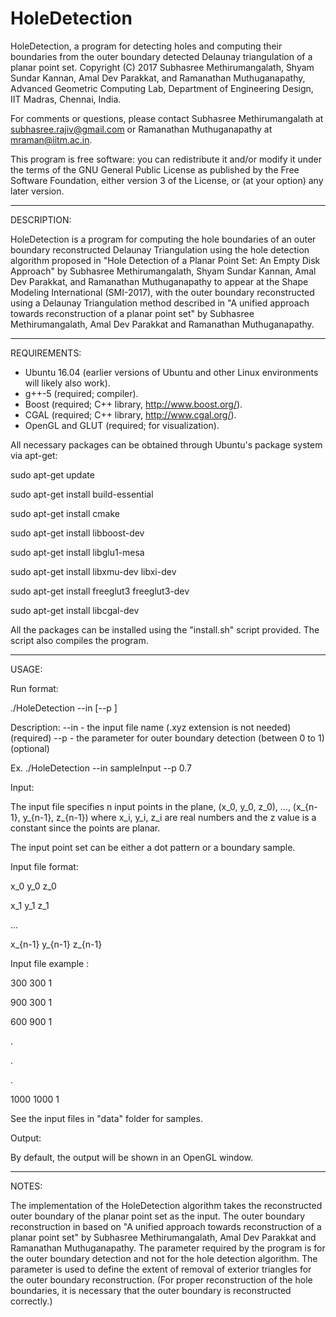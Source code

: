 # HoleDetection
HoleDetection, a program for detecting holes and computing their boundaries from the outer boundary detected Delaunay triangulation of a planar point set.
Copyright (C) 2017 Subhasree Methirumangalath, Shyam Sundar Kannan, Amal Dev Parakkat, and Ramanathan Muthuganapathy, Advanced Geometric Computing Lab, Department of Engineering Design, IIT Madras, Chennai, India.

For comments or questions, please contact Subhasree Methirumangalath at subhasree.rajiv@gmail.com or Ramanathan Muthuganapathy at mraman@iitm.ac.in.

This program is free software: you can redistribute it and/or modify
it under the terms of the GNU General Public License as published by
the Free Software Foundation, either version 3 of the License, or
(at your option) any later version.

--------------------------------------------------------------------------------

DESCRIPTION:

HoleDetection is a program for computing the hole boundaries of an outer boundary reconstructed Delaunay Triangulation using the hole detection algorithm proposed in "Hole Detection of a Planar Point Set: An Empty Disk Approach" by Subhasree Methirumangalath, Shyam Sundar Kannan, Amal Dev Parakkat, and Ramanathan Muthuganapathy to appear at the Shape Modeling International (SMI-2017), with the outer boundary reconstructed using a Delaunay Triangulation method described in "A unified approach towards reconstruction of a planar point set" by Subhasree Methirumangalath, Amal Dev Parakkat and Ramanathan Muthuganapathy.

--------------------------------------------------------------------------------

REQUIREMENTS:

- Ubuntu 16.04 (earlier versions of Ubuntu and other Linux environments will likely also work).
- g++-5                  (required; compiler).
- Boost                  (required; C++ library, http://www.boost.org/).
- CGAL                   (required; C++ library, http://www.cgal.org/).
- OpenGL and GLUT        (required; for visualization).

All necessary packages can be obtained through Ubuntu's package system via apt-get:

sudo apt-get update

sudo apt-get install build-essential

sudo apt-get install cmake

sudo apt-get install libboost-dev

sudo apt-get install libglu1-mesa

sudo apt-get install libxmu-dev libxi-dev

sudo apt-get install freeglut3 freeglut3-dev

sudo apt-get install libcgal-dev

All the packages can be installed using the "install.sh" script provided. The script also compiles the program.

--------------------------------------------------------------------------------

USAGE:

Run format:

./HoleDetection --in <filename> [--p <outer boundary parameter>]

Description:
  --in - the input file name (.xyz extension is not needed) (required)
  --p  - the parameter for outer boundary detection (between 0 to 1) (optional)

Ex.
./HoleDetection --in sampleInput --p 0.7


Input:

The input file specifies n input points in the plane, (x_0, y_0, z_0), ..., (x_{n-1}, y_{n-1}, z_{n-1}) where x_i, y_i, z_i are real numbers and the z value is a constant since the points are planar.

The input point set can be either a dot pattern or a boundary sample.

Input file format:

x_0 y_0 z_0

x_1 y_1 z_1

...

x_{n-1} y_{n-1} z_{n-1}

Input file example :

300 300 1

900 300 1

600 900 1

.

.

.

1000 1000 1


See the input files in "data" folder for samples.

Output:

By default, the output will be shown in an OpenGL window.

--------------------------------------------------------------------------------

NOTES:

The implementation of the HoleDetection algorithm takes the reconstructed outer boundary of the planar point set as the input. The outer boundary reconstruction in based on "A unified approach towards reconstruction of a planar point set" by Subhasree Methirumangalath, Amal Dev Parakkat and Ramanathan Muthuganapathy. The parameter required by the program is for the outer boundary detection and not for the hole detection algorithm.
The parameter is used to define the extent of removal of exterior triangles for the outer boundary reconstruction. (For proper reconstruction of the hole boundaries, it is necessary that the outer boundary is reconstructed correctly.)

